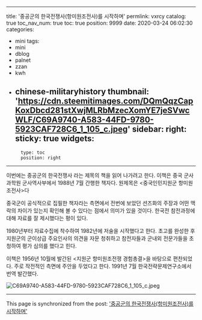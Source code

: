 
---
title: '중공군의 한국전쟁사(항미원조전사)를 시작하며'
permlink: vxrcy
catalog: true
toc_nav_num: true
toc: true
position: 9999
date: 2020-03-24 06:02:30
categories:
- mini
tags:
- mini
- dblog
- palnet
- zzan
- kwh
- chinese-militaryhistory
thumbnail: 'https://cdn.steemitimages.com/DQmQqzCapKoxDbcd281stXwjMLRbMzecXomYE7jeSVwcWLF/C69A9740-A583-44FD-9780-5923CAF728C6_1_105_c.jpeg'
sidebar:
    right:
        sticky: true
widgets:
    -
        type: toc
        position: right
---


이번에는 중공군의 한국전쟁사 라는 제목의 책을 읽어 나가려고 한다.
이책은 중국 군사과학원 군사역사부에서 1988년 7월 간행한 책자다. 원제목은 <중국인민지원군 항미원조전사>다

중국군이 공식적으로 집필한 책자라는 측면에서 전번에 보았던 션즈화의 주장과 어떤 맥락의 차이가 있는지 확인해 볼 수 있다는 점에서 의미가 있을 것이다. 한국전 참전과정에 대해 자료를 잘 제시했다는 평이 있다.

1980년부터 자료수집에 착수하여 1982년에 저술을 시작했다고 한다. 
초고를 완성한 후 지원군의 군이상급 주요인사의 의견을 자문 청취하고 참전자들과 군내외 전문가들을 초청하여 평가 심의를 했다고 힌다. 

이책은 1956년 10월에 발간된 <지원군 항미원조전쟁 경험총결>을 바탕으로 편찬되었다. 주로 작전적인 측면에 주안을 두었다고 한다. 
1991년 7월 한국전략문제연구소에서 번역 발간했다.


![C69A9740-A583-44FD-9780-5923CAF728C6_1_105_c.jpeg](https://cdn.steemitimages.com/DQmQqzCapKoxDbcd281stXwjMLRbMzecXomYE7jeSVwcWLF/C69A9740-A583-44FD-9780-5923CAF728C6_1_105_c.jpeg)

- - -

This page is synchronized from the post: ['중공군의 한국전쟁사(항미원조전사)를 시작하며'](https://steemit.com/@wisdomandjustice/vxrcy)

